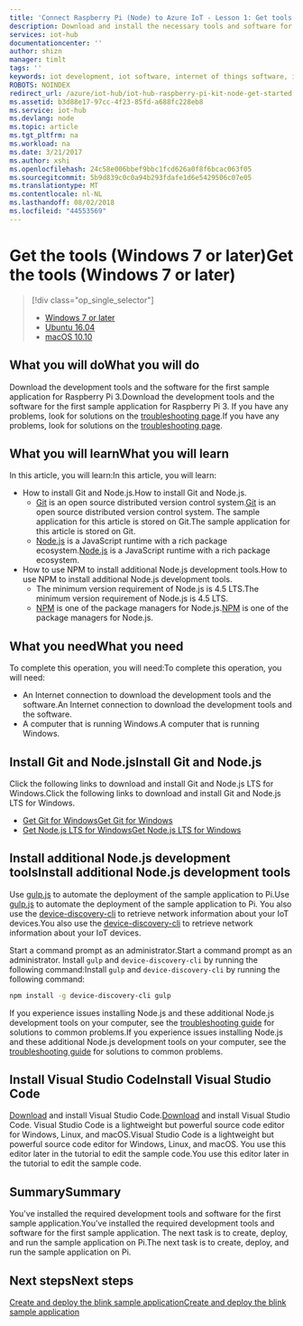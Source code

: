 ```yaml
---
title: 'Connect Raspberry Pi (Node) to Azure IoT - Lesson 1: Get tools (Windows) | Microsoft Docs'
description: Download and install the necessary tools and software for the first sample application for Pi on Windows 7 and later versions.
services: iot-hub
documentationcenter: ''
author: shizn
manager: timlt
tags: ''
keywords: iot development, iot software, internet of things software, install git on windows, gulp run, install node js windows, install npm on windows, install python on windows
ROBOTS: NOINDEX
redirect_url: /azure/iot-hub/iot-hub-raspberry-pi-kit-node-get-started
ms.assetid: b3d88e17-97cc-4f23-85fd-a688fc228eb8
ms.service: iot-hub
ms.devlang: node
ms.topic: article
ms.tgt_pltfrm: na
ms.workload: na
ms.date: 3/21/2017
ms.author: xshi
ms.openlocfilehash: 24c58e006bbef9bbc1fcd626a0f8f6bcac063f05
ms.sourcegitcommit: 5b9d839c0c0a94b293fdafe1d6e5429506c07e05
ms.translationtype: MT
ms.contentlocale: nl-NL
ms.lasthandoff: 08/02/2018
ms.locfileid: "44553569"
---
```

# <a name="get-the-tools-windows-7-or-later"></a><span data-ttu-id="cd592-104">Get the tools (Windows 7 or later)</span><span class="sxs-lookup"><span data-stu-id="cd592-104">Get the tools (Windows 7 or later)</span></span>

> [!div class="op_single_selector"]
> * [Windows 7 or later](iot-hub-raspberry-pi-kit-node-lesson1-get-the-tools-win32.md)
> * [Ubuntu 16.04](iot-hub-raspberry-pi-kit-node-lesson1-get-the-tools-ubuntu.md)
> * [macOS 10.10](iot-hub-raspberry-pi-kit-node-lesson1-get-the-tools-mac.md)


## <a name="what-you-will-do"></a><span data-ttu-id="cd592-108">What you will do</span><span class="sxs-lookup"><span data-stu-id="cd592-108">What you will do</span></span>
<span data-ttu-id="cd592-109">Download the development tools and the software for the first sample application for Raspberry Pi 3.</span><span class="sxs-lookup"><span data-stu-id="cd592-109">Download the development tools and the software for the first sample application for Raspberry Pi 3.</span></span> <span data-ttu-id="cd592-110">If you have any problems, look for solutions on the [troubleshooting page](iot-hub-raspberry-pi-kit-node-troubleshooting.md).</span><span class="sxs-lookup"><span data-stu-id="cd592-110">If you have any problems, look for solutions on the [troubleshooting page](iot-hub-raspberry-pi-kit-node-troubleshooting.md).</span></span>

## <a name="what-you-will-learn"></a><span data-ttu-id="cd592-111">What you will learn</span><span class="sxs-lookup"><span data-stu-id="cd592-111">What you will learn</span></span>
<span data-ttu-id="cd592-112">In this article, you will learn:</span><span class="sxs-lookup"><span data-stu-id="cd592-112">In this article, you will learn:</span></span>

* <span data-ttu-id="cd592-113">How to install Git and Node.js.</span><span class="sxs-lookup"><span data-stu-id="cd592-113">How to install Git and Node.js.</span></span>
  * <span data-ttu-id="cd592-114">[Git](https://git-scm.com) is an open source distributed version control system.</span><span class="sxs-lookup"><span data-stu-id="cd592-114">[Git](https://git-scm.com) is an open source distributed version control system.</span></span> <span data-ttu-id="cd592-115">The sample application for this article is stored on Git.</span><span class="sxs-lookup"><span data-stu-id="cd592-115">The sample application for this article is stored on Git.</span></span>
  * <span data-ttu-id="cd592-116">[Node.js](https://nodejs.org/en/) is a JavaScript runtime with a rich package ecosystem.</span><span class="sxs-lookup"><span data-stu-id="cd592-116">[Node.js](https://nodejs.org/en/) is a JavaScript runtime with a rich package ecosystem.</span></span>
* <span data-ttu-id="cd592-117">How to use NPM to install additional Node.js development tools.</span><span class="sxs-lookup"><span data-stu-id="cd592-117">How to use NPM to install additional Node.js development tools.</span></span>
  * <span data-ttu-id="cd592-118">The minimum version requirement of Node.js is 4.5 LTS.</span><span class="sxs-lookup"><span data-stu-id="cd592-118">The minimum version requirement of Node.js is 4.5 LTS.</span></span>
  * <span data-ttu-id="cd592-119">[NPM](https://www.npmjs.com) is one of the package managers for Node.js.</span><span class="sxs-lookup"><span data-stu-id="cd592-119">[NPM](https://www.npmjs.com) is one of the package managers for Node.js.</span></span>

## <a name="what-you-need"></a><span data-ttu-id="cd592-120">What you need</span><span class="sxs-lookup"><span data-stu-id="cd592-120">What you need</span></span>
<span data-ttu-id="cd592-121">To complete this operation, you will need:</span><span class="sxs-lookup"><span data-stu-id="cd592-121">To complete this operation, you will need:</span></span>

* <span data-ttu-id="cd592-122">An Internet connection to download the development tools and the software.</span><span class="sxs-lookup"><span data-stu-id="cd592-122">An Internet connection to download the development tools and the software.</span></span>
* <span data-ttu-id="cd592-123">A computer that is running Windows.</span><span class="sxs-lookup"><span data-stu-id="cd592-123">A computer that is running Windows.</span></span>

## <a name="install-git-and-nodejs"></a><span data-ttu-id="cd592-124">Install Git and Node.js</span><span class="sxs-lookup"><span data-stu-id="cd592-124">Install Git and Node.js</span></span>
<span data-ttu-id="cd592-125">Click the following links to download and install Git and Node.js LTS for Windows.</span><span class="sxs-lookup"><span data-stu-id="cd592-125">Click the following links to download and install Git and Node.js LTS for Windows.</span></span>

* [<span data-ttu-id="cd592-126">Get Git for Windows</span><span class="sxs-lookup"><span data-stu-id="cd592-126">Get Git for Windows</span></span>](https://git-scm.com/download/win/)
* [<span data-ttu-id="cd592-127">Get Node.js LTS for Windows</span><span class="sxs-lookup"><span data-stu-id="cd592-127">Get Node.js LTS for Windows</span></span>](https://nodejs.org/en/)

## <a name="install-additional-nodejs-development-tools"></a><span data-ttu-id="cd592-128">Install additional Node.js development tools</span><span class="sxs-lookup"><span data-stu-id="cd592-128">Install additional Node.js development tools</span></span>
<span data-ttu-id="cd592-129">Use [gulp.js](http://gulpjs.com) to automate the deployment of the sample application to Pi.</span><span class="sxs-lookup"><span data-stu-id="cd592-129">Use [gulp.js](http://gulpjs.com) to automate the deployment of the sample application to Pi.</span></span> <span data-ttu-id="cd592-130">You also use the [device-discovery-cli](https://github.com/Azure/device-discovery-cli) to retrieve network information about your IoT devices.</span><span class="sxs-lookup"><span data-stu-id="cd592-130">You also use the [device-discovery-cli](https://github.com/Azure/device-discovery-cli) to retrieve network information about your IoT devices.</span></span>

<span data-ttu-id="cd592-131">Start a command prompt as an administrator.</span><span class="sxs-lookup"><span data-stu-id="cd592-131">Start a command prompt as an administrator.</span></span> <span data-ttu-id="cd592-132">Install `gulp` and `device-discovery-cli` by running the following command:</span><span class="sxs-lookup"><span data-stu-id="cd592-132">Install `gulp` and `device-discovery-cli` by running the following command:</span></span>

```bash
npm install -g device-discovery-cli gulp
```

<span data-ttu-id="cd592-133">If you experience issues installing Node.js and these additional Node.js development tools on your computer, see the [troubleshooting guide](iot-hub-raspberry-pi-kit-node-troubleshooting.md) for solutions to common problems.</span><span class="sxs-lookup"><span data-stu-id="cd592-133">If you experience issues installing Node.js and these additional Node.js development tools on your computer, see the [troubleshooting guide](iot-hub-raspberry-pi-kit-node-troubleshooting.md) for solutions to common problems.</span></span>

## <a name="install-visual-studio-code"></a><span data-ttu-id="cd592-134">Install Visual Studio Code</span><span class="sxs-lookup"><span data-stu-id="cd592-134">Install Visual Studio Code</span></span>
<span data-ttu-id="cd592-135">[Download](https://code.visualstudio.com/docs/setup/windows) and install Visual Studio Code.</span><span class="sxs-lookup"><span data-stu-id="cd592-135">[Download](https://code.visualstudio.com/docs/setup/windows) and install Visual Studio Code.</span></span> <span data-ttu-id="cd592-136">Visual Studio Code is a lightweight but powerful source code editor for Windows, Linux, and macOS.</span><span class="sxs-lookup"><span data-stu-id="cd592-136">Visual Studio Code is a lightweight but powerful source code editor for Windows, Linux, and macOS.</span></span> <span data-ttu-id="cd592-137">You use this editor later in the tutorial to edit the sample code.</span><span class="sxs-lookup"><span data-stu-id="cd592-137">You use this editor later in the tutorial to edit the sample code.</span></span>

## <a name="summary"></a><span data-ttu-id="cd592-138">Summary</span><span class="sxs-lookup"><span data-stu-id="cd592-138">Summary</span></span>
<span data-ttu-id="cd592-139">You've installed the required development tools and software for the first sample application.</span><span class="sxs-lookup"><span data-stu-id="cd592-139">You've installed the required development tools and software for the first sample application.</span></span> <span data-ttu-id="cd592-140">The next task is to create, deploy, and run the sample application on Pi.</span><span class="sxs-lookup"><span data-stu-id="cd592-140">The next task is to create, deploy, and run the sample application on Pi.</span></span>

## <a name="next-steps"></a><span data-ttu-id="cd592-141">Next steps</span><span class="sxs-lookup"><span data-stu-id="cd592-141">Next steps</span></span>
[<span data-ttu-id="cd592-142">Create and deploy the blink sample application</span><span class="sxs-lookup"><span data-stu-id="cd592-142">Create and deploy the blink sample application</span></span>](iot-hub-raspberry-pi-kit-node-lesson1-deploy-blink-app.md)

